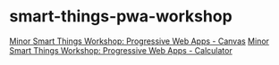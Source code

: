 # smart-things-pwa-workshop

[Minor Smart Things Workshop: Progressive Web Apps - Canvas](./canvas.html)
[Minor Smart Things Workshop: Progressive Web Apps - Calculator](./calc.html)
